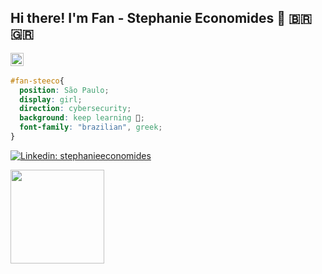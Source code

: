 ## Hi there! I'm Fan - Stephanie Economides 👋 :brazil: :greece: 

<img src="https://media.giphy.com/media/WFZvB7VIXBgiz3oDXE/giphy.gif" width="21"> &nbsp; 

```css
#fan-steeco{ 
  position: São Paulo; 
  display: girl; 
  direction: cybersecurity;
  background: keep learning 🚀; 
  font-family: "brazilian", greek; 
}
```

[![Linkedin: stephanieeconomides](https://img.shields.io/badge/-stephanieeconomides-blue?style=flat-square&logo=Linkedin&logoColor=white&link=https://www.linkedin.com/in/stephanieeconomides/)](https://www.linkedin.com/in/stephanieeconomides/)

<img src="https://media.giphy.com/media/L8K62iTDkzGX6/giphy.gif" width="150">
